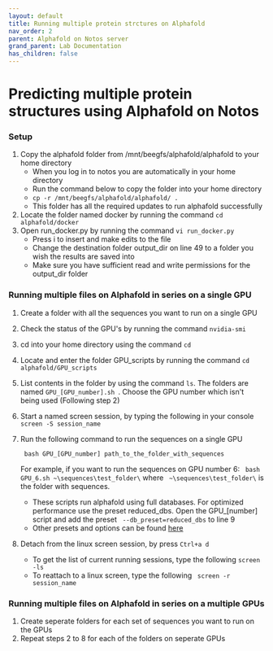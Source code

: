 ```yaml
---
layout: default
title: Running multiple protein strctures on Alphafold
nav_order: 2
parent: Alphafold on Notos server 
grand_parent: Lab Documentation
has_children: false
---
```


# Predicting multiple protein structures using Alphafold on Notos 

### Setup
1. Copy the alphafold folder from /mnt/beegfs/alphafold/alphafold to your home directory
    * When you log in to notos you are automatically in your home directory
    * Run the command below to copy the folder into your home directory
    * ``` cp -r /mnt/beegfs/alphafold/alphafold/ . ``` 
    * This folder has all the required updates to run alphafold successfully
2. Locate the folder named docker by running the command ``` cd alphafold/docker ``` 
3. Open run_docker.py by running the command ``` vi run_docker.py ```
    * Press i to insert and make edits to the file
    * Change the destination folder output_dir on line 49 to a folder you wish the results are saved into
    * Make sure you have sufficient read and write permissions for the output_dir folder

### Running multiple files on Alphafold in series on a single GPU
1. Create a folder with all the sequences you want to run on a single GPU 
2. Check the status of the GPU's by running the command ``` nvidia-smi ```
3. cd into your home directory using the command ``` cd ``` 
4. Locate and enter the folder GPU_scripts by running the command ``` cd alphafold/GPU_scripts ``` 
5. List contents in the folder by using the command ``` ls ```. The folders are named ```GPU_[GPU_number].sh ```. Choose the GPU number which isn't being used (Following step 2)
6. Start a named screen session, by typing the following in your console ```screen -S session_name ``` 
7. Run the following command to run the sequences on a single GPU 

    ``` bash GPU_[GPU_number] path_to_the_folder_with_sequences```

    For example, if you want to run the sequences on GPU number 6: ``` bash GPU_6.sh ~\sequences\test_folder\``` where ``` ~\sequences\test_folder\``` is the folder with sequences. 
    
    - These scripts run alphafold using full databases. For optimized performance use the preset reduced_dbs. Open the GPU_[number] script and add the preset ``` --db_preset=reduced_dbs``` to line 9
    - Other presets and options can be found [here](https://luquelab.github.io/Athena/courses/NOTOS/alphafold.html)
8. Detach from the linux screen session, by press ``` Ctrl+a d ```
    - To get the list of current running sessions, type the following ``` screen -ls ```
    - To reattach to a linux screen, type the following ``` screen -r session_name```

### Running multiple files on Alphafold in series on a multiple GPUs
1. Create seperate folders for each set of sequences you want to run on the GPUs
2. Repeat steps 2 to 8 for each of the folders on seperate GPUs
